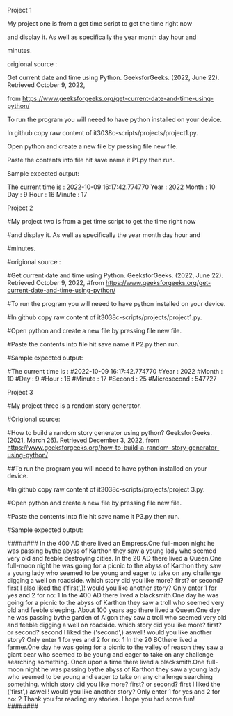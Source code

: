 Project 1


My project one is from a get time script to get the time right now 

and display it. As well as specifically the year month day hour and 

minutes.


origional source :

Get current date and time using Python. GeeksforGeeks. (2022, June 22). Retrieved October 9, 2022, 

from https://www.geeksforgeeks.org/get-current-date-and-time-using-python/ 


To run the program you will neeed to have python installed on your device.

In github copy raw content of it3038c-scripts/projects/project1.py.

Open python and create a new file by pressing file new file.

Paste the contents into file hit save name it P1.py then run.

Sample expected output:

The current time is :
2022-10-09 16:17:42.774770
Year : 2022
Month :  10
Day :  9
Hour :  16
Minute :  17

Project 2


#My project two is from a get time script to get the time right now 

#and display it. As well as specifically the year month day hour and 

#minutes.

#origional source :

#Get current date and time using Python. GeeksforGeeks. (2022, June 22). Retrieved October 9, 2022, 
#from https://www.geeksforgeeks.org/get-current-date-and-time-using-python/ 

#To run the program you will neeed to have python installed on your device.

#In github copy raw content of it3038c-scripts/projects/project1.py.

#Open python and create a new file by pressing file new file.

#Paste the contents into file hit save name it P2.py then run.

#Sample expected output:

#The current time is :
#2022-10-09 16:17:42.774770
#Year : 2022
#Month :  10
#Day :  9
#Hour :  16
#Minute :  17
#Second : 25
#Microsecond : 547727

Project 3


#My project three is a rendom story generator.

#Origional source:

#How to build a random story generator using python? GeeksforGeeks. (2021, March 26). 
Retrieved December 3, 2022, from https://www.geeksforgeeks.org/how-to-build-a-random-story-generator-using-python/ 

##To run the program you will neeed to have python installed on your device.

#In github copy raw content of it3038c-scripts/projects/project 3.py.

#Open python and create a new file by pressing file new file.

#Paste the contents into file hit save name it P3.py then run.

#Sample expected output:

########
In the 400 AD there lived an Empress.One full-moon night he was passing bythe abyss of Karthon they saw a young lady who seemed very old and feeble destroying cities.
In the 20 AD there lived a Queen.One full-moon night he was going for a picnic to the abyss of Karthon they saw a young lady who seemed to be young and eager to take on any challenge digging a well on roadside.
which story did you like more? first? or second? first
I also liked the ('first',)!
would you like another story? Only enter 1 for yes and 2 for no: 1
In the 400 AD there lived a blacksmith.One day he was going for a picnic to the abyss of Karthon they saw a troll who seemed very old and feeble sleeping.
About 100 years ago there lived a Queen.One day he was passing bythe garden of Algon they saw a troll who seemed very old and feeble digging a well on roadside.
which story did you like more? first? or second? second
I liked the ('second',) aswell! 
would you like another story? Only enter 1 for yes and 2 for no: 1
In the 20 BCthere lived a farmer.One day he was going for a picnic to the valley of reason they saw a giant bear who seemed to be young and eager to take on any challenge searching something.
Once upon a time there lived a blacksmith.One full-moon night he was passing bythe abyss of Karthon they saw a young lady who seemed to be young and eager to take on any challenge searching something.
which story did you like more? first? or second? first
I liked the ('first',) aswell! 
would you like another story? Only enter 1 for yes and 2 for no: 2
Thank you for reading my stories. I hope you had some fun!
########
